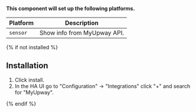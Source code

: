 **This component will set up the following platforms.**

Platform | Description
-- | --
`sensor` | Show info from MyUpway API.

{% if not installed %}
## Installation

1. Click install.
1. In the HA UI go to "Configuration" -> "Integrations" click "+" and search for "MyUpway".

{% endif %}
